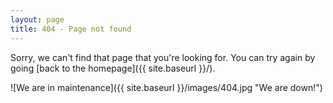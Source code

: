 ```yaml
---
layout: page
title: 404 - Page not found
---
```


Sorry, we can't find that page that you're looking for. You can try again by going [back to the homepage]({{ site.baseurl }}/).

![We are in maintenance]({{ site.baseurl }}/images/404.jpg "We are down!")
